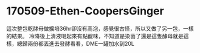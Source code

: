 # 170509-Ethen-CoopersGinger



這次整包乾酵母做擴培36hr卻沒有高泡，感覺很古怪，所以又做了另一包，一樣的結果。
冷降後上清液喝起來有點酸味，不知道是染菌了還是這隻酵母就是這樣，總歸兩份都丟進去發酵看看，DME一罐加水到20L